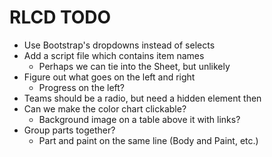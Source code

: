 # RLCD TODO

* Use Bootstrap's dropdowns instead of selects
* Add a script file which contains item names
  * Perhaps we can tie into the Sheet, but unlikely
* Figure out what goes on the left and right
  * Progress on the left?
* Teams should be a radio, but need a hidden element then
* Can we make the color chart clickable?
  * Background image on a table above it with links?
* Group parts together?
  * Part and paint on the same line (Body and Paint, etc.)
